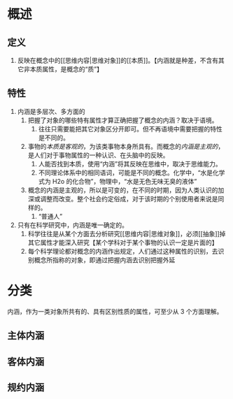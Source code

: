 # 概述
## 定义
1. 反映在概念中的[[思维内容|思维对象]]的[[本质]]。【内涵就是种差，不含有其它非本质属性，是概念的“质”】
## 特性
1. 内涵是多层次、多方面的
	1. 把握了对象的哪些特有属性才算正确把握了概念的内涵？取决于语境。
		1. 往往只需要能把其它对象区分开即可。但不再语境中需要把握的特性是不同的。
	2. 事物的*本质是客观的*，为该类事物本身所具有。而概念的*内涵是主观的*，是人们对于事物属性的一种认识、在头脑中的反映。
		1. 人能否找到本质，使用“内涵”将其反映在思维中，取决于思维能力。
		2. 不同理论体系中的相同语词，可能是不同的概念。化学中，“水是化学式为 H2o 的化合物”，物理中，“水是无色无味无臭的液体”
	3. 概念的内涵是主观的，所以是可变的，在不同的时期，因为人类认识的加深或调整而改变。整个社会约定俗成，对于该时期的个别使用者来说是同样的。
		1. “普通人”
2. 只有在科学研究中，内涵是唯一确定的。
	1. 科学往往是从某个方面去分析研究[[思维内容|思维对象]]，必须[[抽象]]掉其它属性才能深入研究【某个学科对于某个事物的认识一定是片面的】
	2. 每个科学理论都对概念的内涵作出规定，人们通过这种属性的识别，去识别概念所指称的对象，即通过把握内涵去识别把握外延
# 分类
内涵，作为一类对象所共有的、具有区别性质的属性，可至少从 3 个方面理解。
## 主体内涵

## 客体内涵

## 规约内涵
